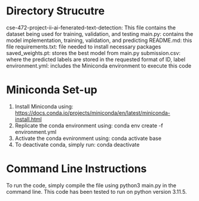 # Directory Strucutre
cse-472-project-ii-ai-fenerated-text-detection: This file contains the dataset being used for training, validation, and testing
main.py: contains the model implementation, training, validation, and predicting
README.md: this file
requirements.txt: file needed to install necessary packages
saved_weights.pt: stores the best model from main.py
submission.csv: where the predicted labels are stored in the requested format of ID, label
environment.yml: includes the Miniconda environment to execute this code

# Miniconda Set-up
1. Install Miniconda using: https://docs.conda.io/projects/miniconda/en/latest/miniconda-install.html
2. Replicate the conda environment using: conda env create -f environment.yml
3. Activate the conda evnironment using: conda activate base
4. To deactivate conda, simply run: conda deactivate

# Command Line Instructions
To run the code, simply compile the file using python3 main.py in the command line. This code has been tested to run on python version 3.11.5.
